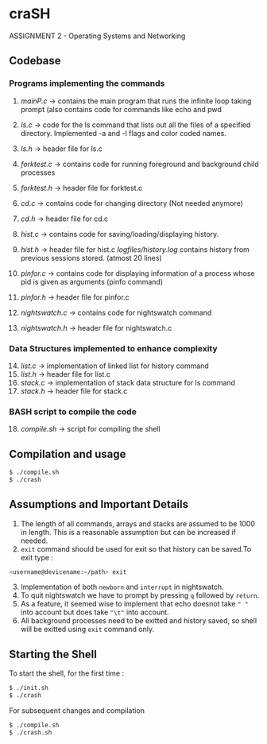 # craSH 
ASSIGNMENT 2 - Operating Systems and Networking


## Codebase 

### Programs implementing the commands

1.  *mainP.c*       -> contains the main program that runs the infinite loop taking prompt (also contains code for commands like echo and pwd

2.  *ls.c*          -> code for the ls command that lists out all the files of a specified directory. Implemented -a and -l flags and color coded names.
3.  *ls.h*          -> header file for ls.c

4.  *forktest.c*    -> contains code for running foreground and background child processes
5.  *forktest.h*    -> header file for forktest.c

6.  *cd.c*          -> contains code for changing directory (Not needed anymore)
7.  *cd.h*          -> header file for cd.c

8.  *hist.c*        -> contains code for saving/loading/displaying history.
9.  *hist.h*        -> header file for hist.c
*logfiles/history.log* contains history from previous sessions stored. (atmost 20 lines)

10. *pinfor.c*      -> contains code for displaying information of a process whose pid is given as arguments (pinfo command)
11. *pinfor.h*      -> header file for pinfor.c

12. *nightswatch.c* -> contains code for nightswatch command
13. *nightswatch.h* -> header file for nightswatch.c

### Data Structures implemented to enhance complexity

14. *list.c*        -> implementation of linked list for history command
15. *list.h*        -> header file for list.c
16. *stack.c*       -> implementation of stack data structure for ls command
17. *stack.h*       -> header file for stack.c

### BASH script to compile the code

18. *compile.sh*    -> script for compiling the shell


## Compilation and usage

```bash
$ ./compile.sh
$ ./crash
```

## Assumptions and Important Details

1. The length of all commands, arrays and stacks are assumed to be 1000 in length. This is a reasonable assumption but can be increased if needed.
2. `exit` command should be used for exit so that history can be saved.To exit type :
``` bash
<username@devicename:~/path> exit
```
3. Implementation of both `newborn` and `interrupt` in nightswatch.
4. To quit nightswatch we have to prompt by pressing `q` followed by `return`.
5. As a feature, it seemed wise to implement that echo doesnot take `" "` into account but does take `"\t"` into account.
6. All background processes need to be exitted and history saved, so shell will be exitted using `exit` command only.

## Starting the Shell

To start the shell, for the first time : 

``` bash
$ ./init.sh
$ ./crash
```

For subsequent changes and compilation 

``` bash
$ ./compile.sh
$ ./crash.sh
```


